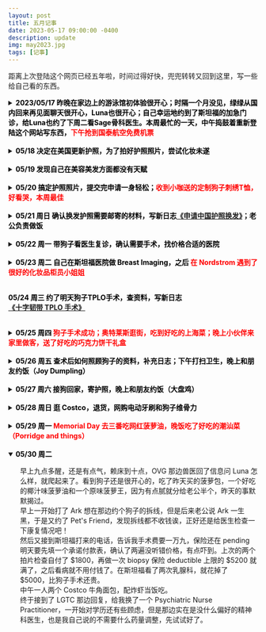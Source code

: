 ```yaml
---
layout: post
title: 五月记事
date: 2023-05-17 09:00:00 -0400
description: update
img: may2023.jpg
tags: [记事]
---
```


距离上次登陆这个网页已经五年啦，时间过得好快，兜兜转转又回到这里，写一些给自己看的东西。<br>



<details> 
<summary><b><span style="color:black">2023/05/17 昨晚在家边上的游泳馆初体验很开心；时隔一个月没见，绿绿从国内回来再见面聊天很开心，Luna也很开心；自己幸运地约到了斯坦福的加急门诊，给Luna也约了下周二看Sage骨科医生。本周最忙的一天，中午捣鼓着重新登陆这个网站写东西，</span><span style="color:red">下午抢到国泰航空免费机票</span></b>
</summary>
<ul>
昨天晚上去家边上的健身中心游泳，新用户第一次免费体验。也是第一次带着Apple Watch游泳，完全没有问题。对健身房无感，但是游泳很开心，确实感觉今天的心情和精神状态有比昨天好。<br>
今天一早接到了Stanford Healthcare打来电话，帮我加急约到了下周二的breast imaging，本来正常约的话是一个月后，感谢 Stanford Healthcare 的接线员小姐姐和我在 One Medical 的家庭医生第一时间帮我提交了 Referral。<br>
昨天绿绿从上海回来，一个月没见了，开开心心带狗子去见Chip玩，中途没拦住让她们到草坪疯跑了好几圈，昨晚和今早刚爬起来的时候明显腿瘸，打电话约了Sage下周一看医生，也挺快就约到了。<br>
中午寻思着重新启用这个主页写写日记。开始安装<a href="https://jekyllrb.com/docs/installation/macos/" target="_blank">Jekyll</a>比较顺利，因为不想一直用 Git Push 看效果，又检索了下怎么使用local server查看更新（<a href="https://docs.github.com/en/pages/setting-up-a-github-pages-site-with-jekyll/testing-your-github-pages-site-locally-with-jekyll" target="_blank">Testing your GitHub Pages site locally with Jekyll</a>）。装Bundler时候遇到各种报错，什么 "Could not locate Gemfile" “An error occurred while installing ffi (1.9.18)” 试了网友给出的各种方法最后终于顺利搞定，在相应文件夹位置用指令 <b>bundle exec jekyll serve</b> 就可以在本地（<a href="http://127.0.0.1:4000/" target="_blank">127.0.0.1:4000/</a>）查看更新了。然后就是浏览了下之前用的代码和写的内容，想做大一点的改动但好像暂时还没这个实力 😅 <br>
下午5点和小伙伴一起参加<a href="https://mp.weixin.qq.com/s/t_peR4XntC5IO8JlqTW_FQ" target="_blank">国泰航空的抢票活动</a>，往返机票只要付税费$348.95。本来排队是一万多号，然后5:45兆铭分享了一个美卡论坛的帖子说已经有人买好了，6点论坛里有人找到bug，隐身模式从<a href="https://www.cathaypacific.com/cx/sc_CN/book-a-trip/timetable.html" target="_blank">时刻表链接</a>使用优惠码（SFOHKAA23）可以绕过排队直接定航班，正常排队反而会因为Time Out被登出。非常幸运四个人都买到票了，我和老公十月回，他俩年底回。买完票又刷了好一会儿美卡论坛那个帖子，从头到尾看了一遍。其实抢票之前就有些头疼的征兆，毕竟好久没看代码了，抢完票更是头疼的厉害，吃了两颗头孢抗一下。<br>
降低预期这个事情很有意思。晚上老公打电话回来说他今天在公司拿了非常不好吃的饭，我就顺手在他到家之前炒了个韭菜炒鸡蛋。到家一看他拿的是咖喱鸡，胡萝卜配米饭。我这么挑食一人，反而觉得还挺好吃的。<br>
晚上查资料看到入境香港需要护照六个月有效期，我护照刚好3月初到期，飞的时候差1个月不到。本来想回国更新护照的，这样一来还是得在这边办了。大晚上的下载中国领事APP，填资料，最后卡在上传照片这一步，快12点了就先不搞了。<br>
躺到床上想到就这么顺利地买上了回国机票，上一次回国还是17年时候，一晃6年了，自己都没意识到已经这么久没回去了，想到要回国了还是挺开心的。因为心思比较活络，没有像前几天一样沾到枕头就睡，爬起来又吃了100mg的喹硫平，1点时候入睡。<br>
</ul>
</details>

<br>



<details> 
<summary><b><span style="color:black">05/18 决定在美国更新护照，为了拍好护照照片，尝试化妆未遂</span></b></summary>
<ul>
早上9:30起，以为睡得晚又加了药量会晚起，没想到起的还挺早。正好手机发了个警报（人口失踪）听到蹭的一下就醒了，从床上爬起来，脑袋也非常清醒。<br>
一早想着把证件照自己拍了吧！最近剪了个短发（方便洗头）发型有点杂乱，平时也不咋关注自己的容貌，去外面拍证件照也就算了，这会儿是让自己拍照上传，照片还是要印在护照上用十年的，自然是想拍的好看一点，自拍了几张怎么看怎么不满意，这种时候就非常羡慕别人会化妆啦！找出之前买东西送的粉底液小样在脸上瞎涂 😂 卸妆又不利索，感觉脸都快被折腾坏了<br>
</ul>
</details>

<br>


<details> 
<summary><b><span style="color:black">05/19 发现自己在美容美发方面都没有天赋</span></b></summary>
<ul> 
想着化妆不行那折腾一下发型吧！（以下是大段吐槽，阅读可能引起不适）弄了大半天，最后发现早晨睡起来啥也不做头发状态最好，颅顶高发量多刘海相对正常可以略微遮挡额头。用直发器和梳子越搞发际线越高头发看起来越少，跟着网上学剪刘海，拉C字刘海，很简单的步骤，但是自己弄出来效果完全不对，还比原来更难看。哎对妆造真的是一点天赋都没有，放弃打扮了，护照照片明天随便整整能用就行。开始是有点沮丧的，感觉全世界都会化妆，但是不会化妆好处呢就是省了时间和钱。<br>
今天把VS的退货包裹亲手递到了邮递员叔叔的手上，这次总算不会被偷了，里面有价值90刀的泳衣；和爸妈确认了十月回国和老公一起请亲戚朋友吃饭，又看了下机票；第一次用 Toogoodtogo App 定了折扣面包明天取；收到Nordstrom和Ulta发的十刀优惠券。<br>
</ul>
</details>

<br>

<details> 
    <summary><b><span style="color:black">05/20 搞定护照照片，提交完申请一身轻松；</span><span style="color:red">收到小咖送的定制狗子刺绣T恤，好看哭，本周最佳</span></b>
</summary>
<ul> 
下午终于搞定了护照照片，从2天前想要拍个美美的照，到今天只想快速完成交差再也不用操心这个事。拍照，iPhone 抠图换白色背景，PS调尺寸，稍微头发边缘修一下，忐忐忑忑把照片传到App生怕过不了，还好照片相当顺利地通过了检测。<br>
今天有个非常非常开心的事情，就是小咖做好了狗子的定制T恤，才知道她也在湾区就直接约了个饭。晚上老公去拿完面包我们直接去了餐馆碰面，衣服真的做的超级精致！聊天时候才知道她是买了专门的机器绣，主要是前期画图比较费劲，衣服上绣了Luna和Ga宝，可以说相当爱不释手了。<br>

<img src="{{ site.url }}{{ site.baseurl }}/assets/img/content/Dog-T-shirt.JPG" >

</ul>
</details>

<br>

<details> 
<summary><b><span style="color:black">05/21 周日 确认换发护照需要邮寄的材料，写新日志<a href="{{ site.url }}{{ site.baseurl }}/blog/2023/05/21/renew-china-passport/" target="_blank">《申请中国护照换发》</a>；老公负责做饭</span></b></summary>
<ul>
老公昨天带了寿司回来，就着昨天拿的面包吃了早饭和午饭，还做了个葱烧豆腐。<br>
写了新日志整理一下自己换护照要寄出的材料。<br>
查了Amex官网确认自己拿到了15K referral点数，老公也有10K MR 点数的开卡奖励。<br>
晚上把狗子之前每天清晨起床跛脚的视频整理了一下，写了个很长的邮件给Sage的医生。<br>
又在TooGoodToGo App里下了一单，店名叫Poke House，这家店还挺抢手的，秒没，明晚拿希望好吃。
</ul>
</details>



<br>

<details> 
<summary><b><span style="color:black">05/22 周一 带狗子看医生复诊，确认需要手术，找价格合适的医院</span></b></summary>
<ul>
上午简单整理了一下狗子的病史，中午顺路去老公公司食堂拿饭，下午两点看医生。<br>
医生看过了邮件视频说很有帮助，这次做检查时候可以感觉到狗子膝盖有不适感，建议手术。术后需要6-8周的恢复时间，两个月之后去复诊，再往后巩固一个月看有没有问题，所以前后最好留出三个月时间陪狗子。<br>
我们是7月底去夏威夷，9月底回国，刚好都间隔两个月，中间把做完手术的狗托付给别人也不一定放心，可能还是想等10月底回美国再做。<br>
信箱里老公CSP的信用卡顺利收到没有被偷，感恩❤️<br>
本来觉得复诊费用$129还挺便宜的，毕竟保险能报销就完全不心疼，直到收到了手术预估费用，$9600起，巨贵，决定还是找别家做。
搜到了这几家：第一家是家边上的 Warm Springs Pet Hospital，华人医院，明码标价$4400，算是湾区比较便宜的，医生不是board-certified 但是经验比较丰富，谷歌评分 <a href="https://www.google.com/maps/place/Warm+Springs+Pet+Hospital/@37.4951129,-121.935069,17z/data=!3m1!4b1!4m6!3m5!1s0x808fc6597b2d0ba9:0x7fb593d371846c89!8m2!3d37.4951129!4d-121.9324941!16s%2Fg%2F11c1wvwb3h" target="_blank">4.5 (234)；</a>第二家是 Oakdale Veterinary Group，也是明码标价$4450，车程1.5小时，谷歌评分 <a href="https://www.google.com/maps/place/Oakdale+Veterinary+Group/@37.7753636,-120.820978,17z/data=!3m1!4b1!4m6!3m5!1s0x8090f9ee80c8793d:0x1bca8fc2ed053f7f!8m2!3d37.7753636!4d-120.8184031!16s%2Fg%2F1tvyl_yw" target="_blank">4.7 (264)</a>，英国医生，有一些title；最后是UC Davis，quote是$6500-$7500，只能直接去做手术，医生也不知道是哪个，感觉不太靠谱 Pass<br>

</ul>
</details>


<br>

<details> 
<summary><b><span style="color:black">05/23 周二 自己在斯坦福医院做 Breast Imaging，之后 </span><span style="color:red">在 Nordstrom 遇到了很好的化妆品柜员小姐姐</span></b></summary>
<ul>
早上就继续联系兽医院，UC Davis回电话说最早手术时间是7月，价格是6500-7500，不接受咨询直接预约手术；另一家打了Oakdale，8:30打电话过去说会回电话，等了一整天也没回。老公说他还是prefer家边上的华人医院，比较近来回复诊也方便。<br>
中午洗了个澡，拿报纸在家门口拍照补充材料，下午护照就过了初审，接着去斯坦福看乳腺科，拍片，做了乳腺X光和超声，检查费用2200，还在保险自付范围。第一次做乳腺X光感觉胸被压的不舒服微微有点疼，第一个做X光的医生挺严肃的，做完之后笑着和我说 "You did great" 反差挺大的，被夸了有点开心；第二个做超声的医生是个很甜的小姐姐，开始前温柔地说“不好意思我的手有些凉呀”，我忙说“没事没事” 本来超声检查也很舒服，医生涂点凝胶拿机器在你胸上滑来滑去，看着医生检查心里就很踏实很有安全感，想着能在这里做最专业的检查真的是好幸运啊！最后是看片的医生，超级严肃，就和我说了三句话：“片子没啥问题，建议和上次一样做biopsy，你还有什么问题吗？” 随便扯了些有的没的，问会不会长新的，大小会不会变化；回答是有可能，大小可能随着身体激素水平变化有变化，不需要切，如果大小明显变化才需要考虑切掉。<br>
比预期提早了半小时结束，老公还在开会，我就走到Stanford Shopping Center自己去逛逛。一楼就有好多美妆柜台，看到柜台边上有挺多椅子（可以坐下来让柜姐帮忙化妆推荐产品）一开始去问了Armani的粉底，让柜姐给我推荐了个色号，直接给我推荐了5号，态度的话也是有一点点强势，说话毋庸置疑的感觉，不过我问她拿小样的时候很爽快地给我了。然后我又问她有没有遮瑕推荐，主要想遮痘印，她推荐我去另一边雅诗兰黛的试，结果遇到一个超级好的柜姐，也是甜美可爱的小姐姐。她先是在额头上给我试了两个色号，一个是和肤色接近的，另一个是更白一点的。我说我想找能遮痘印的，偏好前一个。我说我没化过妆，问她新手是不是买粉底和遮瑕就够啦？她说其实建议直接用粉底叠涂也可以遮瑕的。中间我就和她聊说自己之前吃药长了很多痘，然后就留下了很多痘印，小姐姐非常真诚地说她觉得我皮肤状态挺好的。一边给我把之前的Armani粉底擦掉，上保湿，妆前乳，再是粉底（Double Wear 1N2）告诉我说皮肤的纹理用遮瑕是遮不掉的，遮瑕比较适合遮掉比如说黑斑，遮瑕很厚的话反而会让皮肤纹理更明显。然后推荐我用Retinol产品，有皮肤科医生开的处方药，开柜产品也买得到，还去咨询旁边的柜姐问她用的哪款，给我拍了照片，真的是完全从我的角度着想。我最开始询问遮瑕产品，她先是告诉我不一定需要买遮瑕，可能粉底就够了没必要买多浪费；再是告诉我如果要遮痘印粉底其实也没用，需要买Retinol产品护肤更重要，完全没有强行给我推销任何产品，全程一直都在说我很漂亮，皮肤状态很好，不需要化妆。边上一个年纪大的柜姐也一直点头附和（给我推荐自用retinol产品的柜姐，长得很像我在亚特兰大看过的一位心理咨询师，气场特别强）真的非常幸福了。<br>
晚上在老公公司吃晚饭，下午打了会儿Pokemon，做掉了好些需要在Gym完成的任务，带了点吃的回家够明天午饭吃；回家看看电视，又在TGTG下了第三单，这次是Sunnyvale的贡茶，不知道会拿到什么呢？
<br>

</ul>
</details>

<br>

<b><span style="color:black">05/24 周三 约了明天狗子TPLO手术，查资料，写新日志<a href="{{ site.url }}{{ site.baseurl }}/blog/2023/05/24/TPLO-surgery/" target="_blank">《十字韧带 TPLO 手术》</a>   </span></b>

<br>

<details> 
    <summary><b><span style="color:black">05/25 周四 </span><span style="color:red">狗子手术成功；奥特莱斯逛街，吃到好吃的上海菜；晚上小伙伴来家里做客，送了好吃的巧克力饼干礼盒</span></b></summary>
<ul>
6:30 早早地爬起来送狗子去做手术，前一晚一直做梦醒了好几次，随时准备到点爬起来。医院人还不少，医生看起来挺专业的，给我们讲解了理论知识，做了抽屉试验确认狗子的胫骨有位移。十点离开医院，两点医生打来电话告诉我手术成功。下午正好顺路去逛奥特莱斯，一直想要拉夫劳伦带小熊图案的衣服，看到折扣区有一件尺码合适的就买了，大概是刚花了四千的手术费，也不觉得这小一百的衣服贵了。又逛了Levi's的牛仔裤，也在清仓区淘到了两条尺码合适又喜欢的，反而试了几条正价的（也参加买一送一活动）都没有很喜欢。BR三折再额外八折的休闲裤，很便宜就买了，看着比较正式，平常还是牛仔裤好穿。和老公一人买了一双Clarks的鞋子，第二双20刀，还折在了比较贵的那双上。午饭是在奥特莱斯附近选了一家上海菜，点了蟹壳黄（肉松味的）午市套餐肉选了酱鸭，一份响油鳝糊，味道相当可以。幸苦老公路上来回开了三小时，还在奥特莱斯工作。晚上苏航从西雅图过来出差，顺路来我们家坐了一会儿，送了超高级的 Royce 巧克力饼干礼盒。逛了一天街，晚上觉得腰非常酸了只想躺到床上休息。非常累的一天，但写下来发现好像样样都是开心的事。
</ul>
</details>


<br>

<details> 
<summary><b><span style="color:black">05/26 周五 查术后如何照顾狗子的资料，补充日志；下午打扫卫生，晚上和朋友约饭（Joy Dumpling）</span></b></summary>
<ul>
打电话去斯坦福医院约到下周的Biopsy，一般这种让你回去等电话都不靠谱，还得主动出击。精神科换医生也是，等了两个月没等到下文，我今天联系了才和我说这两天会给我回电话处理；再是把OVG之后几次复诊时间改到了周六，也是打电话去问Luna的情况很难得到更新，说实话其实在医院寄宿并不能给狗狗带来更多的关照，主要还是是方便了我们通勤。下午正好说阿拉法特要来，就把家里收拾了一下，把狗子的床褥洗干净。晚上去了 Joy Dumpling 吃饭，蟹黄豆腐煲还挺好吃的，樱花虾高丽菜还不错，其他点了小笼包，牛肉卷饼，三杯鸡，无功无过。晚上回家竟然把《绝世武魂》200多集全部追完了。
</ul> 
</details>


<br>

<details> 
<summary><b><span style="color:black">05/27 周六 接狗回家，寄护照，晚上和朋友约饭（大盘鸡）</span></b></summary>
<ul>
上午开车去医院接狗，把 Grubhub 和 Uber Eats Credits 用完，取了外卖回家吃午饭，赶在邮局关门前去银行开了支票，寄出护照，下周二到。两点到家，朋友约我们晚上一起吃饭，一起去吃了个大盘鸡，然后去他们家看了一下 Gaga，回家有点头痛，吃了两粒泰诺。
</ul> 
</details>


<br>


<details> 
<summary><b><span style="color:black">05/28 周日 逛 Costco，退货，网购电动牙刷和狗子维骨力</span></b></summary>
<ul>
Costco 店里退掉电动牙刷，又在官网买了新款，换了个牌子。看到有折扣又给狗子买了好些 Dasuquin，够吃大半年了。

</ul> 
</details>


<br>

<details> 
<summary><b><span style="color:black">05/29 周一 </span><span style="color:red">Memorial Day 去三番吃网红菠萝油，晚饭吃了好吃的潮汕菜（Porridge and things） </span></b></summary>
<ul>
十一点起床，好累啊啥事也不想做。早上把狗子从笼子里放出来的时候发现她把左边大腿内侧的毛都舔湿了，哎还好伤口没事，非常意料之外她竟然能够到。回顾了一下原因可能是伊丽莎白圈没有绑紧，她头可以向前伸出去很多。抱下楼放尿，上来给她冰敷一下伤口，喂好多东西（3种药，早饭兑水，益生菌，南瓜，洁牙粉）<br>
中午老公下来做了个豆腐汤<br>
    VS的退货包裹可能寄丢了，幸好我记下了 tracking number（<a href="https://www.fedex.com/fedextrack/?trknbr=92023901007751000078162729&trkqual=" target="_blank"> 9202 3901 0077 5100 0078 1627 29）</a> 5/19 到现在一直没有更新，联系了客服说没有丢，要最多等 21 天才会退款，让我 6/12 再联系<br>
下午小伙伴突然问要不要去三番吃好吃的，有家网红面包店卖菠萝油特别好吃，叫 <a href="https://www.google.com/maps/place/Pineapple+King+Bakery+-+San+Francisco/@37.7633718,-122.4810503,17z/data=!3m1!4b1!4m6!3m5!1s0x808587657d6e6007:0xbf8260323811d52a!8m2!3d37.7633718!4d-122.4784754!16s%2Fg%2F11b77b8q4m?entry=ttu" target="_blank">Pineapple King Bakery</a>。排了一小时，幸运地买到了最后5个菠萝油和菠萝王（泡芙）喜欢吃甜味的，所以推荐的金牌菠萝油（夹的有盐黄油）并没有特别惊艳，更喜欢巧克力和椰汁味。抹茶泡芙好吃，隔天早饭吃了原味的稍有点腻，菠萝油空气炸锅热一下倒还是很好吃。晚饭吃了一家潮汕菜叫 <a href="https://www.google.com/maps/place/Porridge+%26+Things/@37.6001028,-122.3937714,17z/data=!4m16!1m9!3m8!1s0x808f77adc552e9af:0x71853e11f63d2ed7!2sPorridge+%26+Things!8m2!3d37.6001028!4d-122.3911965!9m1!1b1!16s%2Fg%2F11j7dcfjn3!3m5!1s0x808f77adc552e9af:0x71853e11f63d2ed7!8m2!3d37.6001028!4d-122.3911965!16s%2Fg%2F11j7dcfjn3?entry=ttu" target="_blank">Porridge and things</a>，点了皮蛋瘦肉粥，招牌沙姜鸡，小炒皇（韭菜花）潮州煎蠔烙，家乡炒米粉和鱼腩煲。都很好吃，菜名按喜爱程度排序。<br>
晚上小伙伴问起我学车学的怎么样，把锅甩到老公身上说他不肯带我练车。回家路上我们就去 Santa Clara 附近洗了个车，然后让我开车回家。一路开的都有些靠右，然后老公就有点生气了，说我一直不好好听他教。态度就是比较不耐烦，后面有点慌，很多过马路时候都变了车道，左拐拐不好，方向盘打太少，后面还有个右转没看马路对面（大转弯）过来的车，还好听老公说的停了车，发现开过去的是辆警车。回家停到车库倒是一把进去了，因为老公路上态度极差，于是弄的我也非常生气。到家11点多，弄狗吃喝拉撒到12点，自己抱着狗子上下楼梯，晚上也没拉屎。气呼呼地在楼下沙发上睡，觉得在楼上会睡不着，到1点多才爬到床上睡，真是心情起起伏伏非常大的一天。
</ul> 
</details>


<br>

<details open> 
<summary><b><span style="color:black">05/30 周二 </span></b></summary>
<ul>
早上九点多醒，还是有点气，赖床到十点，OVG 那边兽医回了信息问 Luna 怎么样，就爬起来了。看到狗子还是很开心的，吃了昨天买的菠萝包，一个好吃的椰汁味菠萝油和一个原味菠萝王，因为有点腻就分给老公半个，昨天的事默默揭过。<br>
早上一开始打了 Ark 想在那边约个狗子的拆线，但是后来老公说 Ark 一生黑，于是又约了 Pet's Friend，发现拆线都不收钱诶，正好还是给医生检查一下康复情况吧！<br>
然后又接到斯坦福打来的电话，告诉我手术费要一万九，保险还在 pending 明天要先填一个承诺付款表，确认了两遍没听错价格，有点吓到。上次的两个拍片检查自付了 $1800，再做一次 biopsy 保险 deductible 上限的 $5200 就满了，之后看病就不用付钱了。在斯坦福看了两次乳腺科，就花掉了 $5000，比狗子手术还贵。<br>
中午一人两个 Costco 牛角面包，配炸虾当饭吃。<br>
终于接到了 LGTC 那边回复，给我换了一个 Psychiatric Nurse Practitioner，一开始对学历还有些顾虑，但是那边实在是没什么偏好的精神科医生，也是我自己说的不需要什么药量调整，先试试好了。
</ul> 
</details>
